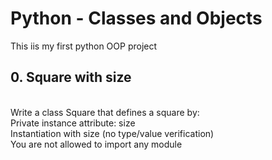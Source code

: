 <h1>Python - Classes and Objects</h1>
This iis my first python OOP project
<br>
<h2>0. Square with size</h2>
<br>
Write a class Square that defines a square by:
<br>
Private instance attribute: size<br>
Instantiation with size (no type/value verification)<br>
You are not allowed to import any module<br>
